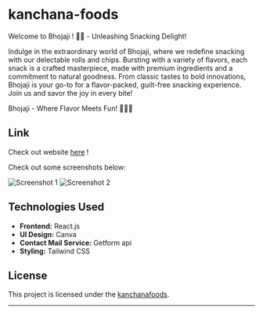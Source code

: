 # kanchana-foods

Welcome to Bhojaji ! 🍲🥢 - Unleashing Snacking Delight!

Indulge in the extraordinary world of Bhojaji, where we redefine snacking with our delectable rolls and chips. Bursting with a variety of flavors, each snack is a crafted masterpiece, made with premium ingredients and a commitment to natural goodness. From classic tastes to bold innovations, Bhojaji is your go-to for a flavor-packed, guilt-free snacking experience. Join us and savor the joy in every bite!

Bhojaji - Where Flavor Meets Fun! 🌮🥔🎉

## Link
Check out website [here](https://kanchanfoods.com) !

Check out some screenshots below:

![Screenshot 1]()
![Screenshot 2]()

## Technologies Used

- **Frontend:** React.js
- **UI Design:** Canva
- **Contact Mail Service:** Getform api
- **Styling:** Tailwind CSS

## License

This project is licensed under the [kanchanafoods](LICENSE).

---
